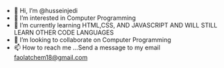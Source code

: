 - 👋 Hi, I’m @husseinjedi
- 👀 I’m interested in Computer Programming
- 🌱 I’m currently learning HTML,CSS, AND JAVASCRIPT AND WILL STILL LEARN OTHER CODE LANGUAGES
- 💞️ I’m looking to collaborate on Computer Programming
- 📫 How to reach me ...Send a message to my email faolatchem18@gmail.com

<!---
husseinjedi/husseinjedi is a ✨ special ✨ repository because its `README.md` (this file) appears on your GitHub profile.
You can click the Preview link to take a look at your changes.
--->
